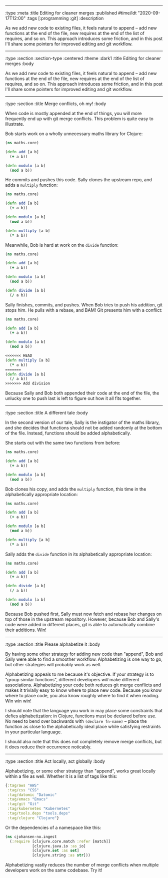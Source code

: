 --------------------------------------------------------------------------------
:type :meta
:title Editing for cleaner merges
:published #time/ldt "2020-09-17T12:00"
:tags [:programming :git]
:description

As we add new code to existing files, it feels natural to append – add new
functions at the end of the file, new requires at the end of the list of
requires, and so on. This approach introduces some friction, and in this post
I'll share some pointers for improved editing and git workflow.

--------------------------------------------------------------------------------
:type :section
:section-type :centered
:theme :dark1
:title Editing for cleaner merges
:body

As we add new code to existing files, it feels natural to append – add new
functions at the end of the file, new requires at the end of the list of
requires, and so on. This approach introduces some friction, and in this post
I'll share some pointers for improved editing and git workflow.

--------------------------------------------------------------------------------
:type :section
:title Merge conflicts, oh my!
:body

When code is mostly appended at the end of things, you will more frequently end
up with git merge conflicts. This problem is quite easy to illustrate.

Bob starts work on a wholly unnecessary maths library for Clojure:

```clj
(ns maths.core)

(defn add [a b]
  (+ a b))

(defn modulo [a b]
  (mod a b))
```

He commits and pushes this code. Sally clones the upstream repo, and adds a
`multiply` function:

```clj
(ns maths.core)

(defn add [a b]
  (+ a b))

(defn modulo [a b]
  (mod a b))

(defn multiply [a b]
  (* a b))
```

Meanwhile, Bob is hard at work on the `divide` function:

```clj
(ns maths.core)

(defn add [a b]
  (+ a b))

(defn modulo [a b]
  (mod a b))

(defn divide [a b]
  (/ a b))
```

Sally finishes, commits, and pushes. When Bob tries to push his addition, git
stops him. He pulls with a rebase, and BAM! Git presents him with a conflict:

```clj
(ns maths.core)

(defn add [a b]
  (+ a b))

(defn modulo [a b]
  (mod a b))

<<<<<<< HEAD
(defn multiply [a b]
  (* a b))
=======
(defn divide [a b]
  (/ a b))
>>>>>>> Add division
```

Because Sally and Bob both appended their code at the end of the file, the
unlucky one to push last is left to figure out how it all fits together.

--------------------------------------------------------------------------------
:type :section
:title A different tale
:body

In the second version of our tale, Sally is the instigator of the maths
library, and she decides that functions should not be added randomly at the
bottom of the file. Instead, functions should be added alphabetically.

She starts out with the same two functions from before:

```clj
(ns maths.core)

(defn add [a b]
  (+ a b))

(defn modulo [a b]
  (mod a b))
```

Bob clones his copy, and adds the `multiply` function, this time in the
alphabetically appropriate location:

```clj
(ns maths.core)

(defn add [a b]
  (+ a b))

(defn modulo [a b]
  (mod a b))

(defn multiply [a b]
  (* a b))
```

Sally adds the `divide` function in its alphabetically appropriate location:

```clj
(ns maths.core)

(defn add [a b]
  (+ a b))

(defn divide [a b]
  (/ a b))

(defn modulo [a b]
  (mod a b))
```

Because Bob pushed first, Sally must now fetch and rebase her changes on top of
those in the upstream repository. However, because Bob and Sally's code were
added in different places, git is able to automatically combine their additions.
Win!

--------------------------------------------------------------------------------
:type :section
:title Please alphabetize it
:body

By having some other strategy for adding new code than "append", Bob and Sally
were able to find a smoother workflow. Alphabetizing is one way to go, but other
strategies will probably work as well.

Alphabetizing appeals to me because it's objective. If your strategy is to
"group similar functions", different developers _will_ make different
associations. Alphabetizing your code both reduces git merge conflicts and makes
it trivially easy to know where to place new code. Because you know where to
place code, you also know roughly where to find it when reading. Win win win!

I should note that the language you work in may place some constraints that
defies alphabetization: in Clojure, functions must be declared before use. No
need to bend over backwards with `(declare fn-name)` – place the function as
close to the alphabetically ideal place while satisfying restraints in your
particular language.

I should also note that this does not completely remove merge conflicts, but it
does reduce their occurrence noticably.

--------------------------------------------------------------------------------
:type :section
:title Act locally, act globally
:body

Alphabetizing, or some other strategy than "append", works great locally within
a file as well. Whether it is a list of tags like this:

```clj
{:tag/aws "AWS"
 :tag/css "CSS"
 :tag/datomic "Datomic"
 :tag/emacs "Emacs"
 :tag/git "Git"
 :tag/kubernetes "Kubernetes"
 :tag/tools.deps "tools.deps"
 :tag/clojure "Clojure"}
```

Or the dependencies of a namespace like this:

```clj
(ns cjohansen-no.ingest
  (:require [clojure.core.match :refer [match]]
            [clojure.java.io :as io]
            [clojure.set :as set]
            [clojure.string :as str]))
```

Alphabetizing vastly reduces the number of merge conflicts when multiple
developers work on the same codebase. Try it!
